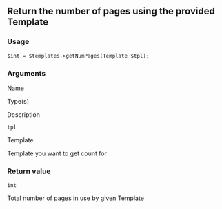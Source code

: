 Return the number of pages using the provided Template
------------------------------------------------------

### Usage

    $int = $templates->getNumPages(Template $tpl);

### Arguments

Name

Type(s)

Description

`tpl`

Template

Template you want to get count for

### Return value

`int`

Total number of pages in use by given Template

